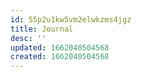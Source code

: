 ```yaml
---
id: 55p2u1kw5vm2elwkzms4jgz
title: Journal
desc: ''
updated: 1662040504568
created: 1662040504568
---
```

